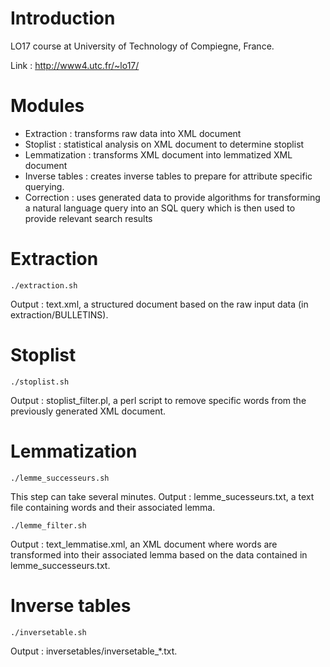 # Introduction

LO17 course at University of Technology of Compiegne, France.

Link : http://www4.utc.fr/~lo17/

# Modules

- Extraction : transforms raw data into XML document
- Stoplist : statistical analysis on XML document to determine stoplist
- Lemmatization : transforms XML document into lemmatized XML document
- Inverse tables : creates inverse tables to prepare for attribute specific querying.
- Correction : uses generated data to provide algorithms for transforming a natural language query into an SQL query which is then used to provide relevant search results

# Extraction

	./extraction.sh

Output : text.xml, a structured document based on the raw input data (in extraction/BULLETINS).

# Stoplist

	./stoplist.sh

Output : stoplist\_filter.pl, a perl script to remove specific words from the previously generated XML document.

# Lemmatization

	./lemme_successeurs.sh

This step can take several minutes.
Output : lemme\_sucesseurs.txt, a text file containing words and their associated lemma.

	./lemme_filter.sh

Output : text\_lemmatise.xml, an XML document where words are transformed into their associated lemma based on the data contained in lemme_successeurs.txt.

# Inverse tables

	./inversetable.sh

Output : inversetables/inversetable_*.txt.
